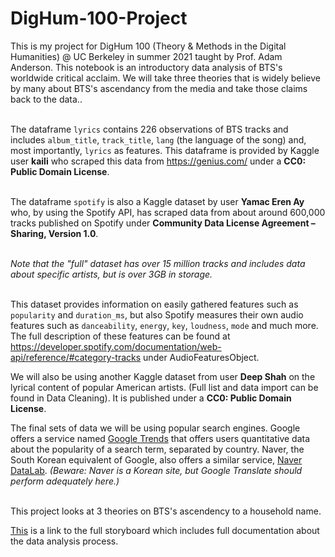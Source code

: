 # DigHum-100-Project
This is my project for DigHum 100 (Theory & Methods in the Digital Humanities) @ UC Berkeley in summer 2021 taught by Prof. Adam Anderson.
This notebook is an introductory data analysis of BTS's worldwide critical acclaim. We will take three theories that is widely believe by many about BTS's ascendancy from the media and take those claims back to the data..<br/><br/>

The dataframe `lyrics` contains 226 observations of BTS tracks and includes `album_title`, `track_title`, `lang` (the language of the song) and, most importantly, `lyrics` as features. This dataframe is provided by Kaggle user **kaili** who scraped this data from https://genius.com/  under a **CC0: Public Domain License**.
<br/><br/>

The dataframe `spotify` is also a Kaggle dataset by user **Yamac Eren Ay** who, by using the Spotify API, has scraped data from about around 600,000 tracks published on Spotify under **Community Data License Agreement – Sharing, Version 1.0**. 
<br/><br/>

*Note that the "full" dataset has over 15 million tracks and includes data about specific artists, but is over 3GB in storage.* 
<br/><br/>

This dataset provides information on easily gathered features such as `popularity` and `duration_ms`, but also Spotify measures their own audio features such as `danceability`, `energy`, `key`, `loudness`, `mode` and much more. 
The full description of these features can be found at https://developer.spotify.com/documentation/web-api/reference/#category-tracks under AudioFeaturesObject.

We will also be using another Kaggle dataset from user **Deep Shah** on the lyrical content of popular American artists. (Full list and data import can be found in Data Cleaning). It is published under a **CC0: Public Domain License**.

The final sets of data we will be using popular search engines. Google offers a service named [Google Trends](https://trends.google.com/trends/) that offers users quantitative data about the popularity of a search term, separated by country. Naver, the South Korean equivalent of Google, also offers a similar service, [Naver DataLab](https://datalab.naver.com/). *(Beware: Naver is a Korean site, but Google Translate should perform adequately here.)*<br/><br/>

This project looks at 3 theories on BTS's ascendency to a household name.

[This](https://lucid.app/lucidchart/invitations/accept/inv_4a7d3188-c38e-494a-99b4-4087b663c3e4?viewport_loc=-31%2C663%2C1157%2C532%2C0_0) is a link to the full storyboard which includes full documentation about the data analysis process.
